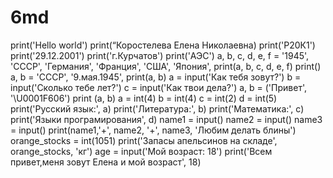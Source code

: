 # 6md
print('Hello world')
print(“Коростелева Елена Николаевна)
print('Р20К1')
print('29.12.2001')
print('г.Курчатов')
print('АЭС')
a, b, c, d, e, f = '1945', 'СССР', 'Германия', 'Франция', 'США', 'Япония',
print(a, b, c, d, e, f)
print()
a, b = 'СССР', '9.мая.1945',
print(a, b)
a = input('Как тебя зовут?')
b = input('Сколько тебе лет?')
c = input('Как твои дела?')
a, b = ('Привет', '\U0001F606')
print (a, b)
a = int(4)
b = int(4)
c = int(2)
d = int(5)
print('Русский язык:', a)
print('Литература:', b)
print('Математика:', c)
print('Языки програмирования', d)
name1 = input()
name2 = input()
name3 = input()
print(name1,'+', name2, '+', name3, 'Любим делать блины')
orange_stocks = int(1051)
print('Запасы апельсинов на складе', orange_stocks, 'кг')
age = input('Мой возраст: 18')
print('Всем привет,меня зовут Елена и мой возраст', 18)
